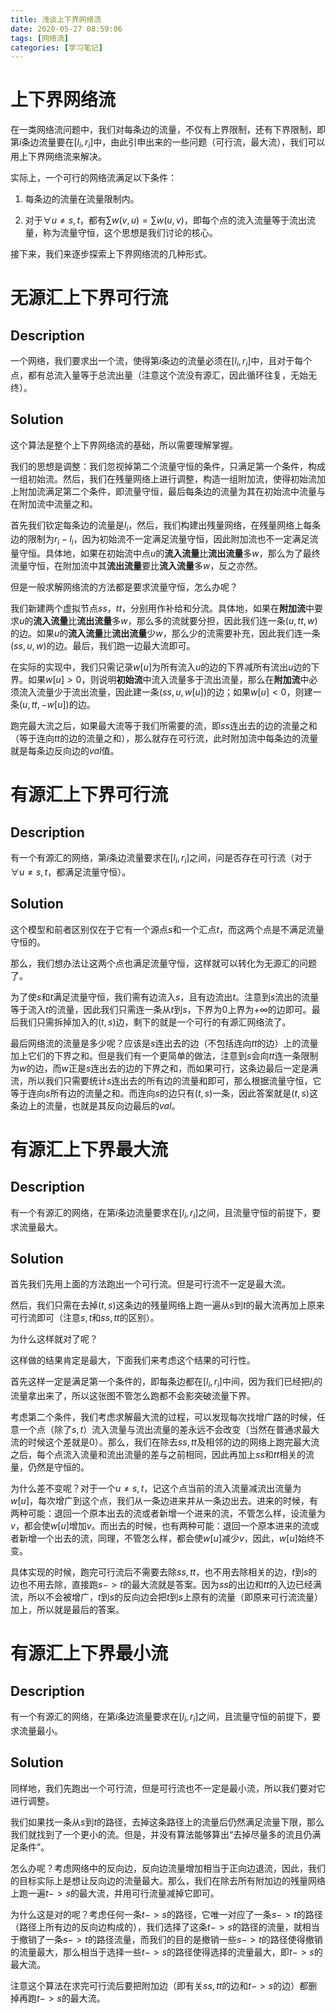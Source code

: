 ```yaml
---
title: 浅谈上下界网络流
date: 2020-05-27 08:59:06
tags: [网络流]
categories: [学习笔记]
---
```


# 上下界网络流

在一类网络流问题中，我们对每条边的流量，不仅有上界限制，还有下界限制，即第$i$条边流量要在$[l_i,r_i]$中，由此引申出来的一些问题（可行流，最大流），我们可以用上下界网络流来解决。

实际上，一个可行的网络流满足以下条件：

1. 每条边的流量在流量限制内。

2. 对于$\forall u\neq s,t$，都有$\sum w(v,u)=\sum w(u,v)$，即每个点的流入流量等于流出流量，称为流量守恒，这个思想是我们讨论的核心。

接下来，我们来逐步探索上下界网络流的几种形式。

<!--more-->

# 无源汇上下界可行流

## Description

一个网络，我们要求出一个流，使得第$i$条边的流量必须在$[l_i,r_i]$中，且对于每个点，都有总流入量等于总流出量（注意这个流没有源汇，因此循环往复，无始无终）。

## Solution

这个算法是整个上下界网络流的基础，所以需要理解掌握。

我们的思想是调整：我们忽视掉第二个流量守恒的条件，只满足第一个条件，构成一组初始流。然后，我们在残量网络上进行调整，构造一组附加流，使得初始流加上附加流满足第二个条件，即流量守恒，最后每条边的流量为其在初始流中流量与在附加流中流量之和。

首先我们钦定每条边的流量是$l_i$，然后，我们构建出残量网络，在残量网络上每条边的限制为$r_i-l_i$，因为初始流不一定满足流量守恒，因此附加流也不一定满足流量守恒。具体地，如果在初始流中点$u$的**流入流量**比**流出流量**多$w$，那么为了最终流量守恒，在附加流中其**流出流量**要比**流入流量**多$w$，反之亦然。

但是一般求解网络流的方法都是要求流量守恒，怎么办呢？

我们新建两个虚拟节点$ss$，$tt$，分别用作补给和分流。具体地，如果在**附加流**中要求$u$的**流入流量**比**流出流量**多$w$，那么多的流就要分担，因此我们连一条$(u,tt,w)$的边。如果$u$的**流入流量**比**流出流量**少$w$，那么少的流需要补充，因此我们连一条$(ss,u,w)$的边。最后，我们跑一边最大流即可。

在实际的实现中，我们只需记录$w[u]$为所有流入$u$的边的下界减所有流出$u$边的下界。如果$w[u]>0$，则说明**初始流**中流入流量多于流出流量，那么在**附加流**中必须流入流量少于流出流量，因此建一条$(ss,u,w[u])$的边；如果$w[u]<0$，则建一条$(u,tt,-w[u])$的边。

跑完最大流之后，如果最大流等于我们所需要的流，即$ss$连出去的边的流量之和（等于连向$tt$的边的流量之和），那么就存在可行流，此时附加流中每条边的流量就是每条边反向边的$val$值。

# 有源汇上下界可行流

## Description

有一个有源汇的网络，第$i$条边流量要求在$[l_i,r_i]$之间，问是否存在可行流（对于$\forall u\neq s,t$，都满足流量守恒）。

## Solution

这个模型和前者区别仅在于它有一个源点$s$和一个汇点$t$，而这两个点是不满足流量守恒的。

那么，我们想办法让这两个点也满足流量守恒，这样就可以转化为无源汇的问题了。

为了使$s$和$t$满足流量守恒，我们需有边流入$s$，且有边流出$t$。注意到$s$流出的流量等于流入$t$的流量，因此我们只需连一条从$t$到$s$，下界为$0$上界为$+\infty$的边即可。最后我们只需拆掉加入的$(t,s)$边，剩下的就是一个可行的有源汇网络流了。

最后网络流的流量是多少呢？应该是$s$连出去的边（不包括连向$tt$的边）上的流量加上它们的下界之和。但是我们有一个更简单的做法，注意到$s$会向$tt$连一条限制为$w$的边，而$w$正是$s$连出去的边的下界之和，而如果可行，这条边最后一定是满流，所以我们只需要统计$s$连出去的所有边的流量和即可，那么根据流量守恒，它等于连向$s$所有边的流量之和。而连向$s$的边只有$(t,s)$一条，因此答案就是$(t,s)$这条边上的流量，也就是其反向边最后的$val$。

# 有源汇上下界最大流

## Description

有一个有源汇的网络，在第$i$条边流量要求在$[l_i,r_i]$之间，且流量守恒的前提下，要求流量最大。

## Solution

首先我们先用上面的方法跑出一个可行流。但是可行流不一定是最大流。

然后，我们只需在去掉$(t,s)$这条边的残量网络上跑一遍从$s$到$t$的最大流再加上原来可行流即可（注意$s,t$和$ss,tt$的区别）。

为什么这样就对了呢？

这样做的结果肯定是最大，下面我们来考虑这个结果的可行性。

首先这样一定是满足第一个条件的，即每条边都在$[l_i,r_i]$中间，因为我们已经把$l_i$的流量拿出来了，所以这张图不管怎么跑都不会影突破流量下界。

考虑第二个条件，我们考虑求解最大流的过程，可以发现每次找增广路的时候，任意一个点（除了$s,t$）流入流量与流出流量的差永远不会改变（当然在普通求最大流的时候这个差就是$0$）。那么，我们在除去$ss,tt$及相邻的边的网络上跑完最大流之后，每个点流入流量和流出流量的差与之前相同，因此再加上$ss$和$tt$相关的流量，仍然是守恒的。

为什么差不变呢？对于一个$u\neq s,t$，记这个点当前的流入流量减流出流量为$w[u]$，每次增广到这个点，我们从一条边进来并从一条边出去。进来的时候，有两种可能：退回一个原本出去的流或者新增一个进来的流，不管怎么样，设流量为$v$，都会使$w[u]$增加$v$。而出去的时候，也有两种可能：退回一个原本进来的流或者新增一个出去的流，同理，不管怎么样，都会使$w[u]$减少$v$，因此，$w[u]$始终不变。

具体实现的时候，跑完可行流后不需要去除$ss,tt$，也不用去除相关的边，$t$到$s$的边也不用去除，直接跑$s->t$的最大流就是答案。因为$ss$的出边和$tt$的入边已经满流，所以不会被增广，$t$到$s$的反向边会把$t$到$s$上原有的流量（即原来可行流流量）加上，所以就是最后的答案。

# 有源汇上下界最小流

## Description

有一个有源汇的网络，在第$i$条边流量要求在$[l_i,r_i]$之间，且流量守恒的前提下，要求流量最小。

## Solution

同样地，我们先跑出一个可行流，但是可行流也不一定是最小流，所以我们要对它进行调整。

我们如果找一条从$s$到$t$的路径，去掉这条路径上的流量后仍然满足流量下限，那么我们就找到了一个更小的流。但是，并没有算法能够算出“去掉尽量多的流且仍满足条件”。

怎么办呢？考虑网络中的反向边，反向边流量增加相当于正向边退流，因此，我们的目标实际上是想让反向边的流量最大。那么，我们在除去所有附加边的残量网络上跑一遍$t->s$的最大流，并用可行流量减掉它即可。

为什么这是对的呢？考虑任何一条$t->s$的路径，它唯一对应了一条$s->t$的路径（路径上所有边的反向边构成的），我们选择了这条$t->s$的路径的流量，就相当于撤销了一条$s->t$的路径流量，而我们的目的是撤销一些$s->t$的路径使得撤销的流量最大，那么相当于选择一些$t->s$的路径使得选择的流量最大，即$t->s$的最大流。

注意这个算法在求完可行流后要把附加边（即有关$ss,tt$的边和$t->s$的边）都删掉再跑$t->s$的最大流。